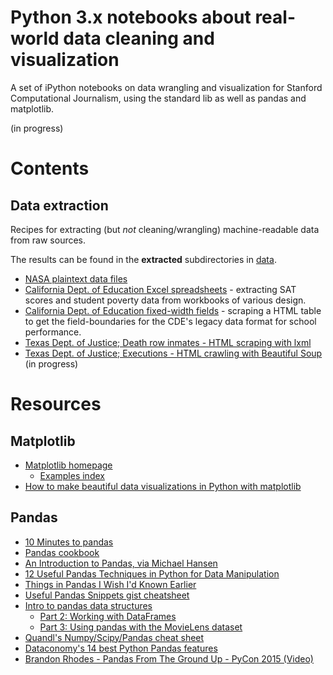 

# Python 3.x notebooks about real-world data cleaning and visualization

A set of iPython notebooks on data wrangling and visualization for Stanford Computational Journalism, using the standard lib as well as pandas and matplotlib.

(in progress)


# Contents


## Data extraction

Recipes for extracting (but _not_ cleaning/wrangling) machine-readable data from raw sources.

The results can be found in the __extracted__ subdirectories in [data](data).

- [NASA plaintext data files](Data-Extraction--NASA-Text.ipynb)
- [California Dept. of Education Excel spreadsheets](Data-Extraction--CDE-XLS.ipynb) - extracting SAT scores and student poverty data from workbooks of various design.
- [California Dept. of Education fixed-width fields](Data-Extraction--CDE-API-fixed-width.ipynb) - scraping a HTML table to get the field-boundaries for the CDE's legacy data format for school performance.
- [Texas Dept. of Justice; Death row inmates - HTML scraping with lxml](Data-Extraction--Texas-Death-Row-Executions.ipynb)
- [Texas Dept. of Justice; Executions - HTML crawling with Beautiful Soup](Data-Extraction--Texas-Death-Row-Executions.ipynb) (in progress)




# Resources

## Matplotlib

- [Matplotlib homepage](http://matplotlib.org/)
  + [Examples index](http://matplotlib.org/examples/index.html)
- [How to make beautiful data visualizations in Python with matplotlib](http://www.randalolson.com/2014/06/28/how-to-make-beautiful-data-visualizations-in-python-with-matplotlib/)


## Pandas

- [10 Minutes to pandas](http://pandas.pydata.org/pandas-docs/stable/10min.html)
- [Pandas cookbook](http://pandas.pydata.org/pandas-docs/stable/cookbook.html#cookbook)
- [An Introduction to Pandas, via Michael Hansen](http://synesthesiam.com/posts/an-introduction-to-pandas.html)
- [12 Useful Pandas Techniques in Python for Data Manipulation](http://www.analyticsvidhya.com/blog/2016/01/12-pandas-techniques-python-data-manipulation/)
- [Things in Pandas I Wish I'd Known Earlier](http://nbviewer.jupyter.org/github/rasbt/python_reference/blob/master/tutorials/things_in_pandas.ipynb)
- [Useful Pandas Snippets gist cheatsheet](https://gist.github.com/bsweger/e5817488d161f37dcbd2)
- [Intro to pandas data structures](http://www.gregreda.com/2013/10/26/intro-to-pandas-data-structures/)
  - [Part 2: Working with DataFrames](http://www.gregreda.com/2013/10/26/working-with-pandas-dataframes/)
  - [Part 3: Using pandas with the MovieLens dataset](http://www.gregreda.com/2013/10/26/using-pandas-on-the-movielens-dataset/)
- [Quandl's Numpy/Scipy/Pandas cheat sheet](https://s3.amazonaws.com/quandl-static-content/Documents/Quandl+-+Pandas,+SciPy,+NumPy+Cheat+Sheet.pdf)
- [Dataconomy's 14 best Python Pandas features](http://dataconomy.com/14-best-python-pandas-features/)
- [Brandon Rhodes - Pandas From The Ground Up - PyCon 2015 (Video)](https://www.youtube.com/watch?v=5JnMutdy6Fw)
